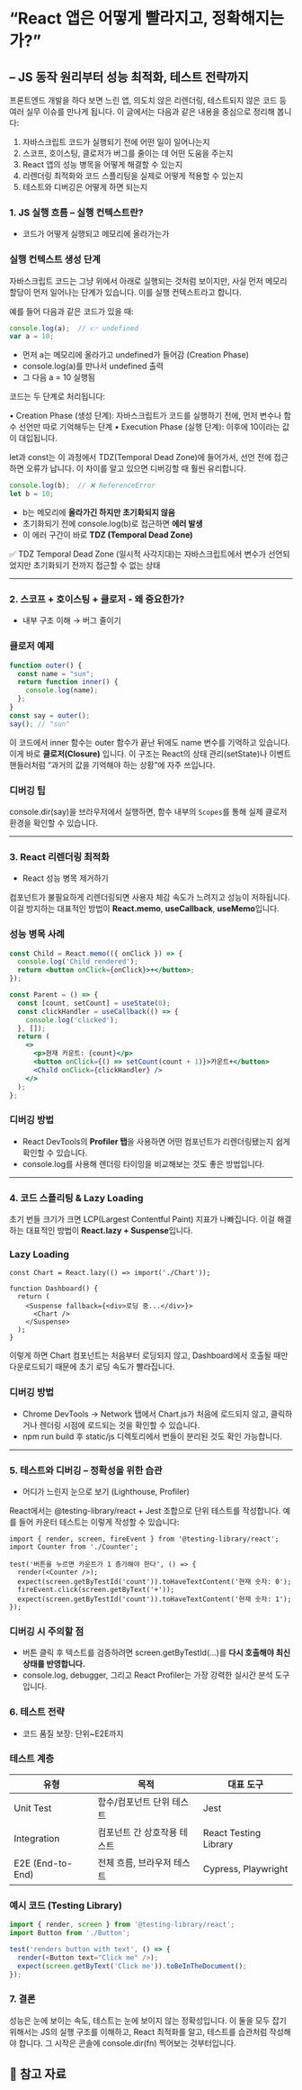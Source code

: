 # “React 앱은 어떻게 빨라지고, 정확해지는가?”
## – JS 동작 원리부터 성능 최적화, 테스트 전략까지

프론트엔드 개발을 하다 보면 느린 앱, 의도치 않은 리렌더링, 테스트되지 않은 코드 등 여러 실무 이슈를 만나게 됩니다. 이 글에서는 다음과 같은 내용을 중심으로 정리해 봅니다:
1. 자바스크립트 코드가 실행되기 전에 어떤 일이 일어나는지
2. 스코프, 호이스팅, 클로저가 버그를 줄이는 데 어떤 도움을 주는지
3. React 앱의 성능 병목을 어떻게 해결할 수 있는지
4. 리렌더링 최적화와 코드 스플리팅을 실제로 어떻게 적용할 수 있는지
5. 테스트와 디버깅은 어떻게 하면 되는지


### 1. JS 실행 흐름 – 실행 컨텍스트란?
- 코드가 어떻게 실행되고 메모리에 올라가는가

### 실행 컨텍스트 생성 단계
자바스크립트 코드는 그냥 위에서 아래로 실행되는 것처럼 보이지만, 사실 먼저 메모리 할당이 먼저 일어나는 단계가 있습니다. 이를 실행 컨텍스트라고 합니다.

예를 들어 다음과 같은 코드가 있을 때:
```js
console.log(a);  // 👉 undefined
var a = 10;
```
- 먼저 a는 메모리에 올라가고 undefined가 들어감 (Creation Phase)
- console.log(a)를 만나서 undefined 출력
-  그 다음 a = 10 실행됨

코드는 두 단계로 처리됩니다:

• Creation Phase (생성 단계): 자바스크립트가 코드를 실행하기 전에, 먼저 변수나 함수 선언만 따로 기억해두는 단계
• Execution Phase (실행 단계): 이후에 10이라는 값이 대입됩니다.



let과 const는 이 과정에서 TDZ(Temporal Dead Zone)에 들어가서, 선언 전에 접근하면 오류가 납니다. 
이 차이를 알고 있으면 디버깅할 때 훨씬 유리합니다.

```js
console.log(b);  // ❌ ReferenceError
let b = 10;
```

- b는 메모리에 **올라가긴 하지만 초기화되지 않음**
- 초기화되기 전에 console.log(b)로 접근하면 **에러 발생**
- 이 에러 구간이 바로 **TDZ (Temporal Dead Zone)**


✅ TDZ
Temporal Dead Zone (일시적 사각지대)는 자바스크립트에서 변수가 선언되었지만 초기화되기 전까지 접근할 수 없는 상태


---

### 2. 스코프 + 호이스팅 + 클로저 - 왜 중요한가?
- 내부 구조 이해 → 버그 줄이기

### 클로저 예제
```jsx
function outer() {
  const name = "sun";
  return function inner() {
    console.log(name);
  };
}
const say = outer();
say(); // "sun"
```

이 코드에서 inner 함수는 outer 함수가 끝난 뒤에도 name 변수를 기억하고 있습니다. 이게 바로 **클로저(Closure)** 입니다. 이 구조는 React의 상태 관리(setState)나 이벤트 핸들러처럼 “과거의 값을 기억해야 하는 상황”에 자주 쓰입니다.

### 디버깅 팁
console.dir(say)을 브라우저에서 실행하면, 함수 내부의 `Scopes`를 통해 실제 클로저 환경을 확인할 수 있습니다.


---


### 3. React 리렌더링 최적화 
- React 성능 병목 제거하기

컴포넌트가 불필요하게 리렌더링되면 사용자 체감 속도가 느려지고 성능이 저하됩니다. 
이걸 방지하는 대표적인 방법이 **React.memo**, **useCallback**, **useMemo**입니다.
### 성능 병목 사례
```jsx
const Child = React.memo(({ onClick }) => {
  console.log('Child rendered');
  return <button onClick={onClick}>+</button>;
});

const Parent = () => {
  const [count, setCount] = useState(0);
  const clickHandler = useCallback(() => {
    console.log('clicked');
  }, []);
  return (
    <>
      <p>현재 카운트: {count}</p>
      <button onClick={() => setCount(count + 1)}>카운트+</button>
      <Child onClick={clickHandler} />
    </>
  );
};
```
### 디버깅 방법
- React DevTools의 **Profiler 탭**을 사용하면 어떤 컴포넌트가 리렌더링됐는지 쉽게 확인할 수 있습니다.
- console.log를 사용해 렌더링 타이밍을 비교해보는 것도 좋은 방법입니다.

---

### 4. 코드 스플리팅 & Lazy Loading

초기 번들 크기가 크면 LCP(Largest Contentful Paint) 지표가 나빠집니다. 
이걸 해결하는 대표적인 방법이 **React.lazy + Suspense**입니다.

### Lazy Loading
```tsx
const Chart = React.lazy(() => import('./Chart'));

function Dashboard() {
  return (
    <Suspense fallback={<div>로딩 중...</div>}>
      <Chart />
    </Suspense>
  );
}
```

이렇게 하면 Chart 컴포넌트는 처음부터 로딩되지 않고, Dashboard에서 호출될 때만 다운로드되기 때문에 초기 로딩 속도가 빨라집니다.

### 디버깅 방법
- Chrome DevTools → Network 탭에서 Chart.js가 처음에 로드되지 않고, 클릭하거나 렌더링 시점에 로드되는 것을 확인할 수 있습니다.
- npm run build 후 static/js 디렉토리에서 번들이 분리된 것도 확인 가능합니다.


---


### 5. 테스트와 디버깅 – 정확성을 위한 습관
-  어디가 느린지 눈으로 보기 (Lighthouse, Profiler)

React에서는 @testing-library/react + Jest 조합으로 단위 테스트를 작성합니다. 
예를 들어 카운터 테스트는 이렇게 작성할 수 있습니다:
```tsx
import { render, screen, fireEvent } from '@testing-library/react';
import Counter from './Counter';

test('버튼을 누르면 카운트가 1 증가해야 한다', () => {
  render(<Counter />);
  expect(screen.getByTestId('count')).toHaveTextContent('현재 숫자: 0');
  fireEvent.click(screen.getByText('+'));
  expect(screen.getByTestId('count')).toHaveTextContent('현재 숫자: 1');
});
```

### 디버깅 시 주의할 점

- 버튼 클릭 후 텍스트를 검증하려면 screen.getByTestId(...)를 **다시 호출해야 최신 상태를 반영합니다.**
- console.log, debugger, 그리고 React Profiler는 가장 강력한 실시간 분석 도구입니다.



### 6. 테스트 전략
-  코드 품질 보장: 단위~E2E까지
### 테스트 계층

|**유형**|**목적**|**대표 도구**|
|---|---|---|
|Unit Test|함수/컴포넌트 단위 테스트|Jest|
|Integration|컴포넌트 간 상호작용 테스트|React Testing Library|
|E2E (End-to-End)|전체 흐름, 브라우저 테스트|Cypress, Playwright|

### 예시 코드 (Testing Library)
```js
import { render, screen } from '@testing-library/react';
import Button from './Button';

test('renders button with text', () => {
  render(<Button text="Click me" />);
  expect(screen.getByText('Click me')).toBeInTheDocument();
});
```





### 7. 결론
성능은 눈에 보이는 속도, 테스트는 눈에 보이지 않는 정확성입니다.
이 둘을 모두 잡기 위해서는 JS의 실행 구조를 이해하고, React 최적화를 알고, 테스트를 습관처럼 작성해야 합니다.
그 시작은 콘솔에 console.dir(fn) 찍어보는 것부터입니다.








## 🔗 참고 자료
